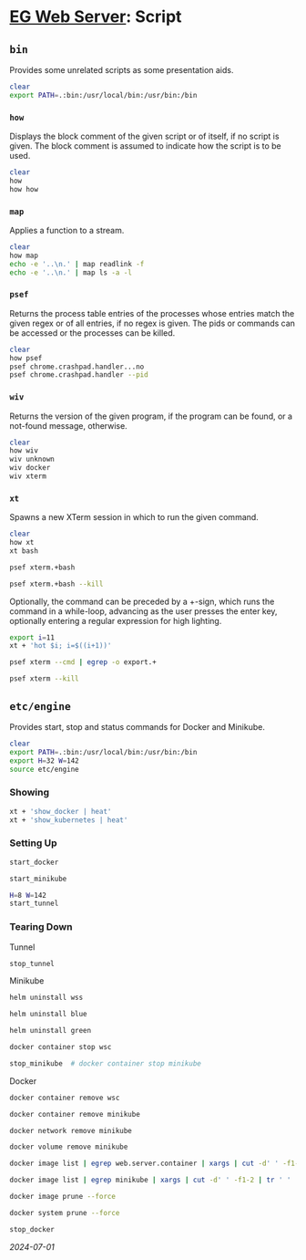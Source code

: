 


# [EG Web Server](../README.md): Script


## `bin`
Provides some unrelated scripts as some presentation aids.
```bash
clear
export PATH=.:bin:/usr/local/bin:/usr/bin:/bin
```

### `how`
Displays the block comment of the given script or of itself, if no script is given.  The block comment is assumed to indicate how the script is to be used.
```bash
clear
how
how how
```

### `map`
Applies a function to a stream.
```bash
clear
how map
echo -e '..\n.' | map readlink -f
echo -e '..\n.' | map ls -a -l
```

### `psef`
Returns the process table entries of the processes whose entries match the given regex or of all entries, if no regex is given.  The pids or commands can be accessed or the processes can be killed.
```bash
clear
how psef
psef chrome.crashpad.handler...no
psef chrome.crashpad.handler --pid
```

### `wiv`
Returns the version of the given program, if the program can be found, or a not-found message, otherwise.
```bash
clear
how wiv
wiv unknown
wiv docker
wiv xterm
```

### `xt`
Spawns a new XTerm session in which to run the given command.
```bash
clear
how xt
xt bash
```
```bash
psef xterm.+bash
```
```bash
psef xterm.+bash --kill
```
Optionally, the command can be preceded by a +-sign, which runs the command in a while-loop, advancing as the user presses the enter key, optionally entering a regular expression for high lighting.
```bash
export i=11
xt + 'hot $i; i=$((i+1))'
```
```bash
psef xterm --cmd | egrep -o export.+
```
```bash
psef xterm --kill
```


## `etc/engine`
Provides start, stop and status commands for Docker and Minikube.
```bash
clear
export PATH=.:bin:/usr/local/bin:/usr/bin:/bin
export H=32 W=142
source etc/engine
```

### Showing
```bash
xt + 'show_docker | heat'
xt + 'show_kubernetes | heat'
```

### Setting Up
```bash
start_docker
```
```bash
start_minikube
```
```bash
H=8 W=142
start_tunnel
```

### Tearing Down
Tunnel
```bash
stop_tunnel
```
Minikube
```bash
helm uninstall wss
```
```bash
helm uninstall blue
```
```bash
helm uninstall green
```
```bash
docker container stop wsc
```
```bash
stop_minikube  # docker container stop minikube
```
Docker
```bash
docker container remove wsc
```
```bash
docker container remove minikube
```
```bash
docker network remove minikube
```
```bash
docker volume remove minikube
```
```bash
docker image list | egrep web.server.container | xargs | cut -d' ' -f1-2 | tr ' ' ':' | map docker image remove
```
```bash
docker image list | egrep minikube | xargs | cut -d' ' -f1-2 | tr ' ' ':' | map docker image remove
```
```bash
docker image prune --force
```
```bash
docker system prune --force
```
```bash
stop_docker
```

*2024-07-01*
